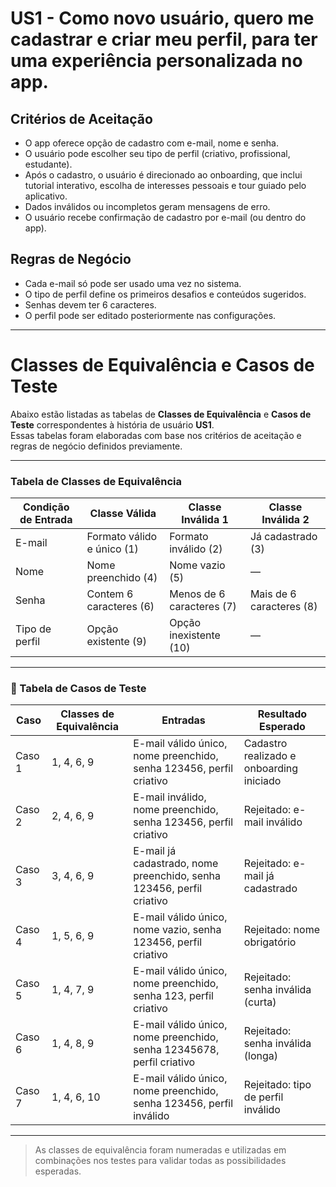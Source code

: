 # US1 - Como novo usuário, quero me cadastrar e criar meu perfil, para ter uma experiência personalizada no app.

## Critérios de Aceitação

- O app oferece opção de cadastro com e-mail, nome e senha.  
- O usuário pode escolher seu tipo de perfil (criativo, profissional, estudante).  
- Após o cadastro, o usuário é direcionado ao onboarding, que inclui tutorial interativo, escolha de interesses pessoais e tour guiado pelo aplicativo.  
- Dados inválidos ou incompletos geram mensagens de erro.  
- O usuário recebe confirmação de cadastro por e-mail (ou dentro do app).

## Regras de Negócio

- Cada e-mail só pode ser usado uma vez no sistema.  
- O tipo de perfil define os primeiros desafios e conteúdos sugeridos.  
- Senhas devem ter 6 caracteres.  
- O perfil pode ser editado posteriormente nas configurações.

---

# Classes de Equivalência e Casos de Teste

Abaixo estão listadas as tabelas de **Classes de Equivalência** e **Casos de Teste** correspondentes à história de usuário **US1**.  
Essas tabelas foram elaboradas com base nos critérios de aceitação e regras de negócio definidos previamente.

---

### Tabela de Classes de Equivalência

| Condição de Entrada | Classe Válida                  | Classe Inválida 1        | Classe Inválida 2         |
|---------------------|--------------------------------|--------------------------|----------------------------|
| E-mail              | Formato válido e único (1)     | Formato inválido (2)     | Já cadastrado (3)          |
| Nome                | Nome preenchido (4)            | Nome vazio (5)           | —                          |
| Senha               | Contem 6 caracteres (6)        | Menos de 6 caracteres (7) | Mais de 6 caracteres (8)   |
| Tipo de perfil      | Opção existente (9)            | Opção inexistente (10)   | —                          |

---

### 🧪 Tabela de Casos de Teste

| Caso   | Classes de Equivalência | Entradas                                                                 | Resultado Esperado                           |
|--------|--------------------------|--------------------------------------------------------------------------|-----------------------------------------------|
| Caso 1 | 1, 4, 6, 9              | E-mail válido único, nome preenchido, senha 123456, perfil criativo      | Cadastro realizado e onboarding iniciado    |
| Caso 2 | 2, 4, 6, 9              | E-mail inválido, nome preenchido, senha 123456, perfil criativo          | Rejeitado: e-mail inválido                 |
| Caso 3 | 3, 4, 6, 9              | E-mail já cadastrado, nome preenchido, senha 123456, perfil criativo     | Rejeitado: e-mail já cadastrado            |
| Caso 4 | 1, 5, 6, 9              | E-mail válido único, nome vazio, senha 123456, perfil criativo           | Rejeitado: nome obrigatório                |
| Caso 5 | 1, 4, 7, 9              | E-mail válido único, nome preenchido, senha 123, perfil criativo         | Rejeitado: senha inválida (curta)          |
| Caso 6 | 1, 4, 8, 9              | E-mail válido único, nome preenchido, senha 12345678, perfil criativo    | Rejeitado: senha inválida (longa)          |
| Caso 7 | 1, 4, 6, 10             | E-mail válido único, nome preenchido, senha 123456, perfil inválido      | Rejeitado: tipo de perfil inválido         |

---

> As classes de equivalência foram numeradas e utilizadas em combinações nos testes para validar todas as possibilidades esperadas.


